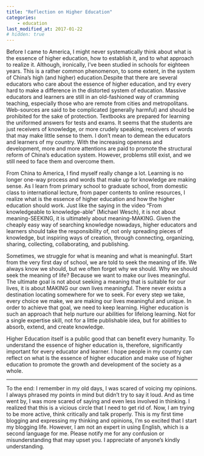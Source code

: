 ```yaml
---
title: "Reflection on Higher Education"
categories: 
    - education
last_modified_at: 2017-01-22
# hidden: true
---
```


Before I came to America, I might never systematically think about what is the essence of higher education, how to establish it, and to what approach to realize it. Although, ironically, I’ve been studied in schools for eighteen years. This is a rather common phenomenon, to some extent, in the system of China’s high (and higher) education.Despite that there are several educators who care about the essence of higher education, and try every hard to make a difference in the distorted system of education. Massive educators and learners are still in an old-fashioned way of cramming teaching, especially those who are remote from cities and metropolitans. Web-sources are said to be complicated (generally harmful) and should be prohibited for the sake of protection. Textbooks are prepared for learning the uniformed answers for tests and exams. It seems that the students are just receivers of knowledge, or more crudely speaking, receivers of words that may make little sense to them. I don’t mean to demean the educators and learners of my country. With the increasing openness and development, more and more attentions are paid to promote the structural reform of China’s education system. However, problems still exist, and we still need to face them and overcome them.

From China to America, I find myself really change a lot. Learning is no longer one-way process and words that make up for knowledge are making sense. As I learn from primary school to graduate school, from domestic class to international lecture, from paper contents to online resources, I realize what is the essence of higher education and how the higher education should work. Just like the saying in the video “From knowledgeable to knowledge-able” (Michael Wesch), it is not about meaning-SEEKING, it is ultimately about meaning-MAKING. Given the cheaply easy way of searching knowledge nowadays, higher educators and learners should take the responsibility of, not only spreading pieces of knowledge, but inspiring ways of creation, through connecting, organizing, sharing, collecting, collaborating, and publishing.

Sometimes, we struggle for what is meaning and what is meaningful. Start from the very first day of school, we are told to seek the meaning of life. We always know we should, but we often forget why we should. Why we should seek the meaning of life? Because we want to make our lives meaningful. The ultimate goal is not about seeking a meaning that is suitable for our lives, it is about MAKING our own lives meaningful. There never exists a destination locating somewhere for we to seek. For every step we take, every choice we make, we are making our lives meaningful and unique. In order to achieve that goal, we need to keep learning. Higher education is such an approach that help nurture our abilities for lifelong learning. Not for a single expertise skill, not for a little publishable idea, but for abilities to absorb, extend, and create knowledge.

Higher Education itself is a public good that can benefit every humanity. To understand the essence of higher education is, therefore, significantly important for every educator and learner. I hope people in my country can reflect on what is the essence of higher education and make use of higher education to promote the growth and development of the society as a whole.

----
To the end:
I remember in my old days, I was scared of voicing my opinions. I always phrased my points in mind but didn’t try to say it loud. And as time went by, I was more scared of saying and even less involved in thinking. I realized that this is a vicious circle that I need to get rid of. Now, I am trying to be more active, think critically and talk properly. This is my first time blogging and expressing my thinking and opinions, I’m so excited that I start my blogging life. However, I am not an expert in using English, which is a second language for me. Please notify me for any confusion or misunderstanding that may upset you. I appreciate of anyone’s kindly understanding.